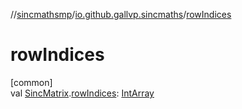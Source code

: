 //[sincmathsmp](../../index.md)/[io.github.gallvp.sincmaths](index.md)/[rowIndices](row-indices.md)

# rowIndices

[common]\
val [SincMatrix](-sinc-matrix/index.md).[rowIndices](row-indices.md): [IntArray](https://kotlinlang.org/api/latest/jvm/stdlib/kotlin/-int-array/index.html)
